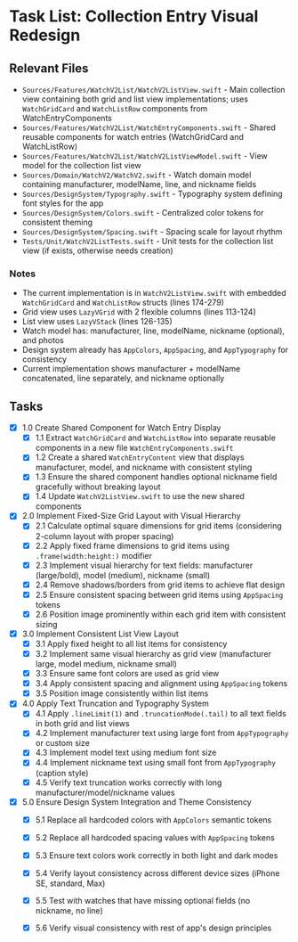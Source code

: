 # Task List: Collection Entry Visual Redesign

## Relevant Files

- `Sources/Features/WatchV2List/WatchV2ListView.swift` - Main collection view containing both grid and list view implementations; uses `WatchGridCard` and `WatchListRow` components from WatchEntryComponents
- `Sources/Features/WatchV2List/WatchEntryComponents.swift` - Shared reusable components for watch entries (WatchGridCard and WatchListRow)
- `Sources/Features/WatchV2List/WatchV2ListViewModel.swift` - View model for the collection list view
- `Sources/Domain/WatchV2/WatchV2.swift` - Watch domain model containing manufacturer, modelName, line, and nickname fields
- `Sources/DesignSystem/Typography.swift` - Typography system defining font styles for the app
- `Sources/DesignSystem/Colors.swift` - Centralized color tokens for consistent theming
- `Sources/DesignSystem/Spacing.swift` - Spacing scale for layout rhythm
- `Tests/Unit/WatchV2ListTests.swift` - Unit tests for the collection list view (if exists, otherwise needs creation)

### Notes

- The current implementation is in `WatchV2ListView.swift` with embedded `WatchGridCard` and `WatchListRow` structs (lines 174-279)
- Grid view uses `LazyVGrid` with 2 flexible columns (lines 113-124)
- List view uses `LazyVStack` (lines 126-135)
- Watch model has: manufacturer, line, modelName, nickname (optional), and photos
- Design system already has `AppColors`, `AppSpacing`, and `AppTypography` for consistency
- Current implementation shows manufacturer + modelName concatenated, line separately, and nickname optionally

## Tasks

- [x] 1.0 Create Shared Component for Watch Entry Display
  - [x] 1.1 Extract `WatchGridCard` and `WatchListRow` into separate reusable components in a new file `WatchEntryComponents.swift`
  - [x] 1.2 Create a shared `WatchEntryContent` view that displays manufacturer, model, and nickname with consistent styling
  - [x] 1.3 Ensure the shared component handles optional nickname field gracefully without breaking layout
  - [x] 1.4 Update `WatchV2ListView.swift` to use the new shared components

- [x] 2.0 Implement Fixed-Size Grid Layout with Visual Hierarchy
  - [x] 2.1 Calculate optimal square dimensions for grid items (considering 2-column layout with proper spacing)
  - [x] 2.2 Apply fixed frame dimensions to grid items using `.frame(width:height:)` modifier
  - [x] 2.3 Implement visual hierarchy for text fields: manufacturer (large/bold), model (medium), nickname (small)
  - [x] 2.4 Remove shadows/borders from grid items to achieve flat design
  - [x] 2.5 Ensure consistent spacing between grid items using `AppSpacing` tokens
  - [x] 2.6 Position image prominently within each grid item with consistent sizing

- [x] 3.0 Implement Consistent List View Layout
  - [x] 3.1 Apply fixed height to all list items for consistency
  - [x] 3.2 Implement same visual hierarchy as grid view (manufacturer large, model medium, nickname small)
  - [x] 3.3 Ensure same font colors are used as grid view
  - [x] 3.4 Apply consistent spacing and alignment using `AppSpacing` tokens
  - [x] 3.5 Position image consistently within list items

- [x] 4.0 Apply Text Truncation and Typography System
  - [x] 4.1 Apply `.lineLimit(1)` and `.truncationMode(.tail)` to all text fields in both grid and list views
  - [x] 4.2 Implement manufacturer text using large font from `AppTypography` or custom size
  - [x] 4.3 Implement model text using medium font size
  - [x] 4.4 Implement nickname text using small font from `AppTypography` (caption style)
  - [x] 4.5 Verify text truncation works correctly with long manufacturer/model/nickname values

- [x] 5.0 Ensure Design System Integration and Theme Consistency
  - [x] 5.1 Replace all hardcoded colors with `AppColors` semantic tokens
  - [x] 5.2 Replace all hardcoded spacing values with `AppSpacing` tokens
  - [x] 5.3 Ensure text colors work correctly in both light and dark modes
  - [x] 5.4 Verify layout consistency across different device sizes (iPhone SE, standard, Max)
  - [x] 5.5 Test with watches that have missing optional fields (no nickname, no line)
  - [x] 5.6 Verify visual consistency with rest of app's design principles

